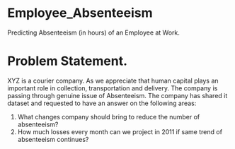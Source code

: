 # Employee_Absenteeism
Predicting Absenteeism (in hours) of an Employee  at Work.
# Problem Statement.
XYZ is a courier company. As we appreciate that human capital plays an important role in collection, transportation and delivery. The company is passing through genuine issue of Absenteeism. The company has shared it dataset and requested to have an answer on the following areas:

1. What changes company should bring to reduce the number of absenteeism?
2. How much losses every month can we project in 2011 if same trend of absenteeism continues?
